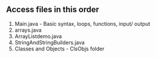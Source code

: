 ## Access files in this order 
1. Main.java - Basic syntax, loops, functions, input/ output
2. arrays.java
3. ArrayListdemo.java
4. StringAndStringBuilders.java
5. Classes and Objects - ClsObjs folder 
